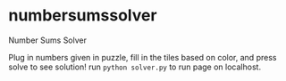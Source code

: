 # numbersumssolver
Number Sums Solver

Plug in numbers given in puzzle, fill in the tiles based on color, and press solve to see solution!
run `python solver.py` to run page on localhost.
